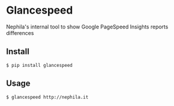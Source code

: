 # Glancespeed

Nephila's internal tool to show Google PageSpeed Insights reports differences

## Install

    $ pip install glancespeed

## Usage

    $ glancespeed http://nephila.it
